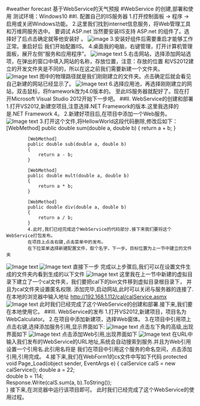 #weather forecast
基于WebService的天气预报
#WebService 的创建,部署和使用
测试环境：Windows10 
##I. 配置自己的IIS服务器
		1.打开控制面板 -> 程序 -> 启用或关闭Windows功能。
		2.这里我们找到internet信息服务，将Web管理工具和万维网服务选中。
   		 要调试 ASP.net 当然要安装IIS支持 ASP.net 的组件了。选择好了后点击确定就等他安装好 。
 ![image](https://raw.githubusercontent.com/hujewelz/webServiceDemo/master/screenshot/01.PNG)
  		3.安装好组件后需要重启才能够工作正常。重启好后 我们开始配置IIS。
  		4.桌面我的电脑，右键管理，打开计算机管理面板，展开左侧“服务和应用程序”。
 ![image text](https://raw.githubusercontent.com/hujewelz/webServiceDemo/master/screenshot/02.PNG)
  		5.右击网站，选择添加网站选项，在弹出的窗口中填入网站的名称，存放位置，注意：存放的位置
   		 和VS2012建立的开发文件夹是不同的，所以在这之前我们需要新建一个文件夹。
![Image text](https://github.com/hujewelz/webServiceDemo/raw/master/screenshot/03.PNG)
		图中的物理路径就是我们刚刚建立的文件夹。点击确定后就会看见自己新建的网站已经显示了。
![Image text](https://github.com/hujewelz/webServiceDemo/raw/master/screenshot/04.PNG)
		6.选择应用池，再选择刚刚建立的网站，双击鼠标，将framework改为4.0版本的。
		   至此IIS服务器就配好了。现在打开Microsoft Visual Studio 2012开始下一步吧。
##II. WebService的创建和部署
  		1.打开VS2012,新建空项目,注意选择.NET Framework的版本.这里我选择的是.NET Framework 4。
  		2.新建好项目后,在项目中添加一个Web服务。
 ![Image text](https://github.com/hujewelz/webServiceDemo/raw/master/screenshot/05.PNG)
  		3.打开这个文件,将HellowWorld这段代码删除,修改后如下：
	    	[WebMethod]
        	public double sum(double a, double b)
	        {
	            return a + b;
	        }
	
	        [WebMethod]
	        public double sub(double a, double b)
	        {
	            return a - b;
	        }
	
	        [WebMethod]
	        public double mult(double a, double b)
	        {
	            return a * b;
	        }
	
	        [WebMethod]
	        public double div(double a, double b)
	        {
	            return a / b;
	        }
	        4.此时,我们已经完成这个WebService的代码部分.接下来我们要将这个WebService打包发布。
	        在项目上点击右键,点击菜单中的发布。
	        在下拉菜单选择新建配置文件，取个名字，下一步。目标位置为上一节中建立的文件夹
![Image text](https://github.com/hujewelz/webServiceDemo/raw/master/screenshot/06.PNG)
![Image text](https://github.com/hujewelz/webServiceDemo/raw/master/screenshot/07.PNG)
 		直接下一步
 		完成以上步骤后,我们可以在设置文件生成的文件夹内看到生成的以下文件
![Image text](https://github.com/hujewelz/webServiceDemo/raw/master/screenshot/08.PNG)
 		这里我在上一节中新建的虚拟目录下建立了一个cal文件夹，我们要把cal下的bin文件移到虚拟目录根目录下，
 		并且为cal文件夹设置匿名权限.
 		添加完毕,启动网站,此时可以关闭与服务器的连接了.
	  	在本地的浏览器中输入地址
	  	http://192.168.1.112/cal/calService.asmx
	![Image text](https://github.com/hujewelz/webServiceDemo/raw/master/screenshot/09.PNG)
	  	此时我们已经完成了这个WebService的创建和部署.接下来,我们要在本地使用它。
##III. WebService的发布
  		1.打开VS2012,新建项目，项目名为WebCalculator。
  		2.在项目中添加新建项，选择Web窗体。
  		3.在项目中引用项上点击右键,选择添加服务引用,显示界面如下:
![Image text](https://github.com/hujewelz/webServiceDemo/raw/master/screenshot/10.PNG)
		点击左下角的高级,出现界面如下
![Image text](https://github.com/hujewelz/webServiceDemo/raw/master/screenshot/11.PNG)
		点击添加Web引用,出现界面如下
![Image text](https://github.com/hujewelz/webServiceDemo/raw/master/screenshot/12.PNG)
		在URL中输入我们发布的WebService的URL地址,系统会自动搜索到服务.并且为Web引用设置一个引用名.此引用名将是
		我们在项目中引用这个服务的命名空间，点击添加引用,引用完成。
		4.接下来,我们在WebForm1的cs文件中写如下代码
		protected void Page_Load(object sender, EventArgs e)
	        {
			calService calS = new calService();
			double a = 22;  
            		double b = 114;  
            		Response.Write(calS.sum(a, b).ToString());  
	        }
		接下来,在浏览器中运行该项目即可。
		此时我们已经完成了这个WebService的使用过程。
	
	  
	
	
